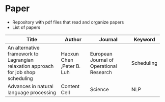 # Paper
- Repository with pdf files that read and organize papers
- List of papers


| Title | Author | Journal | Keyword |
| ------------ | ------------- | ------------- | ------------- |
| An alternative framework to Lagrangian relaxation approach for job shop scheduling | Haoxun Chen ,Peter B. Luh  | European Journal of Operational Research | Scheduling |
| Advances in natural language processing | Content Cell  | Science | NLP |